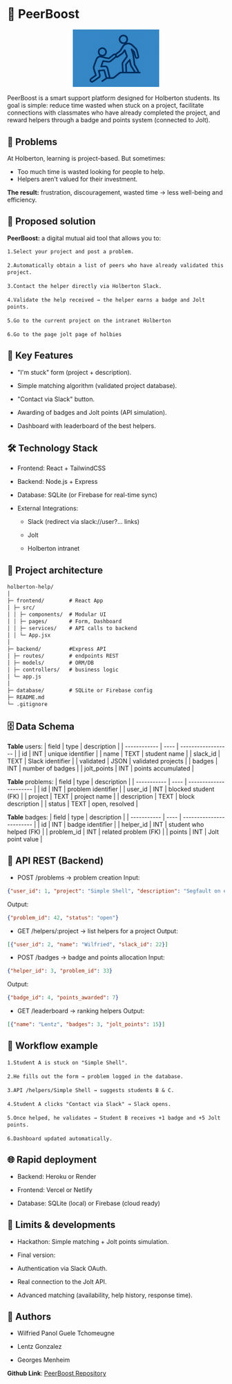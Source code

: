 # 🤝 PeerBoost
<p align="center">
<img src="PeerBoost.png" alt="Logo PeerBoost" width="200"/>
</p>
PeerBoost is a smart support platform designed for Holberton students.
Its goal is simple: reduce time wasted when stuck on a project, facilitate connections with classmates who have already completed the project, and reward helpers through a badge and points system (connected to Jolt).

## 🛑 Problems
At Holberton, learning is project-based.
But sometimes:

* Too much time is wasted looking for people to help.
* Helpers aren't valued for their investment.

**The result:** frustration, discouragement, wasted time -> less well-being and efficiency.

## 🚀 Proposed solution

**PeerBoost:** a digital mutual aid tool that allows you to:

	1.Select your project and post a problem.

	2.Automatically obtain a list of peers who have already validated this project.

	3.Contact the helper directly via Holberton Slack.

	4.Validate the help received → the helper earns a badge and Jolt points.

	5.Go to the current project on the intranet Holberton

	6.Go to the page jolt page of holbies

## 🔑 Key Features

* "I'm stuck" form (project + description).

* Simple matching algorithm (validated project database).

* "Contact via Slack" button.

* Awarding of badges and Jolt points (API simulation).

* Dashboard with leaderboard of the best helpers.

## 🛠️ Technology Stack

* Frontend: React + TailwindCSS

* Backend: Node.js + Express

* Database: SQLite (or Firebase for real-time sync)

* External Integrations:

	* Slack (redirect via slack://user?... links)

	* Jolt

	* Holberton intranet

## 📂 Project architecture
```
holberton-help/
│
├─ frontend/ 		# React App
│ ├─ src/
│ │ ├─ components/ 	# Modular UI
│ │ ├─ pages/ 		# Form, Dashboard
│ │ ├─ services/ 	# API calls to backend
│ │ └─ App.jsx
│
├─ backend/ 		#Express API
│ ├─ routes/ 		# endpoints REST
│ ├─ models/ 		# ORM/DB
│ ├─ controllers/ 	# business logic
│ └─ app.js
│
├─ database/ 		# SQLite or Firebase config
├─ README.md
└─ .gitignore
```
## 🗄️ Data Schema

**Table** users:
| field | type | description |
| ------------ | ---- | ------------------ |
| id | INT | unique identifier |
| name | TEXT | student name |
| slack\_id | TEXT | Slack identifier |
| validated | JSON | validated projects |
| badges | INT | number of badges |
| jolt\_points | INT | points accumulated |

**Table** problems:
| field | type | description |
| ----------- | ---- | ---------------------- |
| id | INT | problem identifier |
| user\_id | INT | blocked student (FK) |
| project | TEXT | project name |
| description | TEXT | block description |
| status | TEXT | open, resolved |

**Table** badges:
| field | type | description |
| ----------- | ---- | ------------------------ |
| id | INT | badge identifier |
| helper\_id | INT | student who helped (FK) |
| problem\_id | INT | related problem (FK) |
| points | INT | Jolt point value |

## 🔗 API REST (Backend)

* POST /problems → problem creation
Input:
```json
{"user_id": 1, "project": "Simple Shell", "description": "Segfault on exec"}
```
Output:
```json
{"problem_id": 42, "status": "open"}
```

* GET /helpers/:project → list helpers for a project
Output:
```json
[{"user_id": 2, "name": "Wilfried", "slack_id": 22}]
```

* POST /badges → badge and points allocation
Input:
```json
{"helper_id": 3, "problem_id": 33}
```
Output:
```json
{"badge_id": 4, "points_awarded": 7}
```

* GET /leaderboard → ranking helpers
Output:
```json
[{"name": "Lentz", "badges": 3, "jolt_points": 15}]
```

## 🔄 Workflow example

	1.Student A is stuck on "Simple Shell".

	2.He fills out the form → problem logged in the database.

	3.API /helpers/Simple Shell → suggests students B & C.

	4.Student A clicks "Contact via Slack" → Slack opens.

	5.Once helped, he validates → Student B receives +1 badge and +5 Jolt points.

	6.Dashboard updated automatically.

## 🌐 Rapid deployment

* Backend: Heroku or Render

* Frontend: Vercel or Netlify

* Database: SQLite (local) or Firebase (cloud ready)

## 🚧 Limits & developments

* Hackathon: Simple matching + Jolt points simulation.

* Final version:

* Authentication via Slack OAuth.

* Real connection to the Jolt API.

* Advanced matching (availability, help history, response time).

## 👥 Authors

- Wilfried Panol Guele Tchomeugne

- Lentz Gonzalez

- Georges Menheim

**Github Link**: [PeerBoost Repository](https://github.com/wlfrd18/Hack_the_campus)
